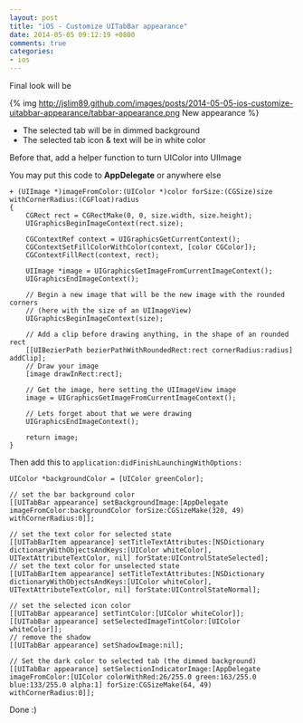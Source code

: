 ```yaml
---
layout: post
title: "iOS - Customize UITabBar appearance"
date: 2014-05-05 09:12:19 +0800
comments: true
categories: 
- ios
---
```


Final look will be

{% img http://jslim89.github.com/images/posts/2014-05-05-ios-customize-uitabbar-appearance/tabbar-appearance.png New appearance %}

- The selected tab will be in dimmed background
- The selected tab icon & text will be in white color

Before that, add a helper function to turn UIColor into UIImage

You may put this code to **AppDelegate** or anywhere else
```obj-c
+ (UIImage *)imageFromColor:(UIColor *)color forSize:(CGSize)size withCornerRadius:(CGFloat)radius
{
    CGRect rect = CGRectMake(0, 0, size.width, size.height);
    UIGraphicsBeginImageContext(rect.size);
    
    CGContextRef context = UIGraphicsGetCurrentContext();
    CGContextSetFillColorWithColor(context, [color CGColor]);
    CGContextFillRect(context, rect);
    
    UIImage *image = UIGraphicsGetImageFromCurrentImageContext();
    UIGraphicsEndImageContext();
    
    // Begin a new image that will be the new image with the rounded corners
    // (here with the size of an UIImageView)
    UIGraphicsBeginImageContext(size);
    
    // Add a clip before drawing anything, in the shape of an rounded rect
    [[UIBezierPath bezierPathWithRoundedRect:rect cornerRadius:radius] addClip];
    // Draw your image
    [image drawInRect:rect];
    
    // Get the image, here setting the UIImageView image
    image = UIGraphicsGetImageFromCurrentImageContext();
    
    // Lets forget about that we were drawing
    UIGraphicsEndImageContext();
    
    return image;
}
```

Then add this to `application:didFinishLaunchingWithOptions:`

```obj-c
UIColor *backgroundColor = [UIColor greenColor];

// set the bar background color
[[UITabBar appearance] setBackgroundImage:[AppDelegate imageFromColor:backgroundColor forSize:CGSizeMake(320, 49) withCornerRadius:0]];

// set the text color for selected state
[[UITabBarItem appearance] setTitleTextAttributes:[NSDictionary dictionaryWithObjectsAndKeys:[UIColor whiteColor], UITextAttributeTextColor, nil] forState:UIControlStateSelected];
// set the text color for unselected state
[[UITabBarItem appearance] setTitleTextAttributes:[NSDictionary dictionaryWithObjectsAndKeys:[UIColor whiteColor], UITextAttributeTextColor, nil] forState:UIControlStateNormal];

// set the selected icon color
[[UITabBar appearance] setTintColor:[UIColor whiteColor]];
[[UITabBar appearance] setSelectedImageTintColor:[UIColor whiteColor]];
// remove the shadow
[[UITabBar appearance] setShadowImage:nil];

// Set the dark color to selected tab (the dimmed background)
[[UITabBar appearance] setSelectionIndicatorImage:[AppDelegate imageFromColor:[UIColor colorWithRed:26/255.0 green:163/255.0 blue:133/255.0 alpha:1] forSize:CGSizeMake(64, 49) withCornerRadius:0]];
```

Done :)

